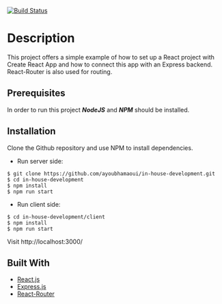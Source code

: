 [![Build Status](https://travis-ci.com/ayoubhamaoui/in-house-development.svg?branch=master)](https://travis-ci.com/ayoubhamaoui/in-house-development)
# Description

This project offers a simple example of how to set up a React project with Create React App and how to connect this app with an Express backend. React-Router is also used for routing.

## Prerequisites
In order to run this project ***NodeJS*** and ***NPM*** should be installed.

## Installation
Clone the Github repository and use NPM to install dependencies.
* Run server side:
```
$ git clone https://github.com/ayoubhamaoui/in-house-development.git
$ cd in-house-development
$ npm install
$ npm run start
```

* Run client side:
```
$ cd in-house-development/client
$ npm install
$ npm run start
```
Visit http://localhost:3000/

## Built With
* [React.js](https://reactjs.org/)
* [Express.js](https://expressjs.com/)
* [React-Router](https://reacttraining.com/react-router/core/guides/philosophy)
